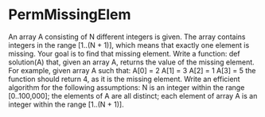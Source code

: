 # PermMissingElem
An array A consisting of N different integers is given. The array contains integers in the range [1..(N + 1)], which means that exactly one element is missing.
Your goal is to find that missing element.
Write a function:
def solution(A)
that, given an array A, returns the value of the missing element.
For example, given array A such that:
  A[0] = 2
  A[1] = 3
  A[2] = 1
  A[3] = 5
the function should return 4, as it is the missing element.
Write an efficient algorithm for the following assumptions:
N is an integer within the range [0..100,000];
the elements of A are all distinct;
each element of array A is an integer within the range [1..(N + 1)].
